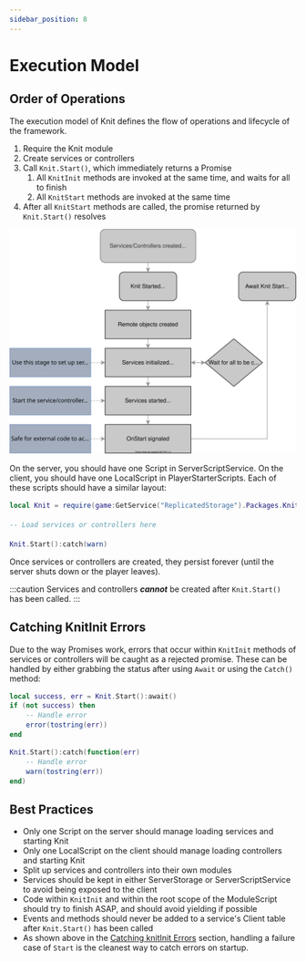 ```yaml
---
sidebar_position: 8
---
```


# Execution Model

## Order of Operations

The execution model of Knit defines the flow of operations and lifecycle of the framework.

1. Require the Knit module
1. Create services or controllers
1. Call `Knit.Start()`, which immediately returns a Promise
	1. All `KnitInit` methods are invoked at the same time, and waits for all to finish
	1. All `KnitStart` methods are invoked at the same time
1. After all `KnitStart` methods are called, the promise returned by `Knit.Start()` resolves

![Lifecycle](img/lifecycle.svg)

On the server, you should have one Script in ServerScriptService. On the client, you should have one LocalScript in PlayerStarterScripts. Each of these scripts should have a similar layout:

```lua
local Knit = require(game:GetService("ReplicatedStorage").Packages.Knit)

-- Load services or controllers here

Knit.Start():catch(warn)
```

Once services or controllers are created, they persist forever (until the server shuts down or the player leaves).

:::caution
Services and controllers **_cannot_** be created after `Knit.Start()` has been called.
:::

## Catching KnitInit Errors
Due to the way Promises work, errors that occur within `KnitInit` methods of services or controllers will be caught as a rejected promise. These can be handled by either grabbing the status after using `Await` or using the `Catch()` method:

```lua
local success, err = Knit.Start():await()
if (not success) then
	-- Handle error
	error(tostring(err))
end
```

```lua
Knit.Start():catch(function(err)
	-- Handle error
	warn(tostring(err))
end)
```

## Best Practices
- Only one Script on the server should manage loading services and starting Knit
- Only one LocalScript on the client should manage loading controllers and starting Knit
- Split up services and controllers into their own modules
- Services should be kept in either ServerStorage or ServerScriptService to avoid being exposed to the client
- Code within `KnitInit` and within the root scope of the ModuleScript should try to finish ASAP, and should avoid yielding if possible
- Events and methods should never be added to a service's Client table after `Knit.Start()` has been called
- As shown above in the [Catching knitInit Errors](#catching-knitinit-errors) section, handling a failure case of `Start` is the cleanest way to catch errors on startup.
